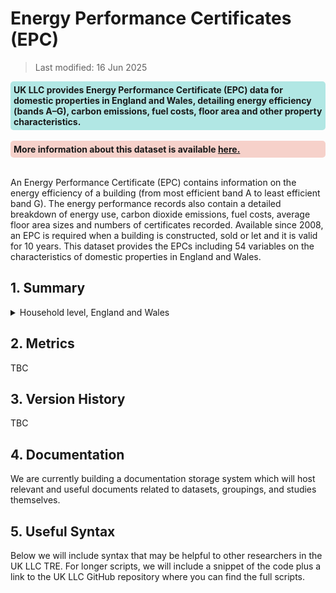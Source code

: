 # Energy Performance Certificates (EPC)

>Last modified: 16 Jun 2025

<div style="background-color: rgba(0, 178, 169, 0.3); padding: 5px; border-radius: 5px;"><strong>UK LLC provides Energy Performance Certificate (EPC) data for domestic properties in England and Wales, detailing energy efficiency (bands A–G), carbon emissions, fuel costs, floor area and other property characteristics.</strong></div>  
<br>

<div style="background-color: rgba(229, 106, 84, 0.3); padding: 5px; border-radius: 5px;"><strong>More information about this dataset is available <a href="Understanding_epc.html" target="_blank">here.</a></strong></div>  
<br>

An Energy Performance Certificate (EPC) contains information on the energy efficiency of a building (from most efficient band A to least efficient band G). The energy performance records also contain a detailed breakdown of energy use, carbon dioxide emissions, fuel costs, average floor area sizes and numbers of certificates recorded. Available since 2008, an EPC is required when a building is constructed, sold or let and it is valid for 10 years. This dataset provides the EPCs including 54 variables on the characteristics of domestic properties in England and Wales. 

## 1. Summary 

<details>
  <summary>Household level, England and Wales</summary>

An Energy Performance Certificate (EPC) provides information on the energy efficiency of a building. Since 2008, an EPC is required when a building is constructed, sold or let and it is valid for 10 years.

| **Dataset Descriptor**             | **Dataset-specific Information**                                                                                                                                                           |
|-----------------------------------|---------------------------------------------------------------------------------------------------------------------------------------------------------------------------------------------|
| Name of dataset in TRE            | EPC_certificates_england_wales                                                                                                                                                            |
| Citation (APA)                    | Department for Levelling Up, Housing & Communities. Energy Performance of Buildings Data England and Wales.2024. url: https://epc.opendatacommunities.org |
| Download citation                 | TBC                                                                                               |
| Owner                             | Department for Levelling Up, Housing & Communities                                                                                                                                                                     |
| Temporal coverage                 | 2008-2024                                                                                                                                                                                   |
| Geographical coverage             | England and Wales                                                                                                                                                                           |
| Key link                          | https://epc.opendatacommunities.org/docs/guidance                                                                                               |
| Keywords                          | Energy, propoerty type, environmental impact, emissions                                                                                                                                                          |
| Participant count                 | TBC                                                                                                                                                                                            |
| Number of variables               | TBC                                                                                                                                                                                            |
| Number of observations            | TBC                                                                                                                                                                                            |
| Latest extract date               | TBC                                                                                                                                                                                            |
| Specific restrictions to data use | TBC                                                                                                                                                                                            |
| Build a data request              | TBC                                                                                                                                                                                            |
| Version                           | 
1                                                                                                                                                                                           | 

**Variables:**
TBC

</details>


## 2. Metrics 

TBC

## 3. Version History
TBC

## 4. Documentation 

We are currently building a documentation storage system which will host relevant and useful documents related to datasets, groupings, and studies themselves. 

## 5. Useful Syntax 

Below we will include syntax that may be helpful to other researchers in the UK LLC TRE. For longer scripts, we will include a snippet of the code plus a link to the UK LLC GitHub repository where you can find the full scripts. 

 
